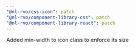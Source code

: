 ```yaml
---
"@nl-rvo/css-icon": patch
"@nl-rvo/component-library-css": patch
"@nl-rvo/component-library-react": patch
---
```


Added min-width to icon class to enforce its size
